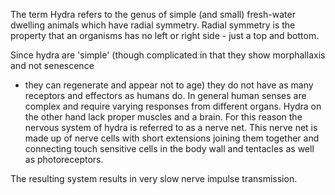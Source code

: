 The term Hydra refers to the genus of simple (and small) fresh-water dwelling animals which have
radial symmetry. Radial symmetry is the property that an organisms has no left or right side - just
a top and bottom. 

Since hydra are 'simple' (though complicated in that they show morphallaxis and not senescence
- they can regenerate and appear not to age) they do not have as many receptors and effectors as
humans do. In general human senses are complex and require varying responses from different organs.
Hydra on the other hand lack proper muscles and a brain. For this reason the nervous system of 
hydra is referred to as a nerve net. This nerve net is made up of nerve cells with short
extensions joining them together and connecting touch sensitive cells in the body wall and
tentacles as well as photoreceptors.

The resulting system results in very slow nerve impulse transmission.